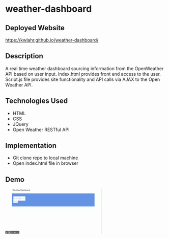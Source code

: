 # weather-dashboard

## Deployed Website

https://kwlahr.github.io/weather-dashboard/

## Description

A real time weather dashboard sourcing information from the OpenWeather API based on user input. Index.html provides front end access to the user. Script.js file provides site functionality and API calls via AJAX to the Open Weather API.

## Technologies Used

- HTML
- CSS
- JQuery
- Open Weather RESTful API

## Implementation

- Git clone repo to local machine
- Open index.html file in browser

## Demo

<img src="./assets/weatherDashboard.gif"/>